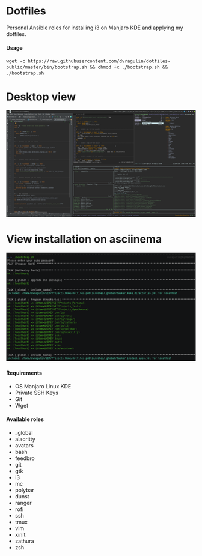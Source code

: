 # Dotfiles

Personal Ansible roles for installing i3 on Manjaro KDE and applying my dotfiles. 

#### Usage
```
wget -c https://raw.githubusercontent.com/dvragulin/dotfiles-public/master/bin/bootstrap.sh && chmod +x ./bootstrap.sh && ./bootstrap.sh
```

# Desktop view
[![](./.media/screen_2.png)](https://raw.githubusercontent.com/dvragulin/dotfiles-public/master/.media/screen_2.png)

# View installation on asciinema
[![Watch the video](./.media/screen_1.png)](https://asciinema.org/a/xixWcDhLGiSiOcNWFpzXshYh6)

#### Requirements

  - OS Manjaro Linux KDE
  - Private SSH Keys
  - Git
  - Wget

#### Available roles

  - _global
  - alacritty
  - avatars
  - bash
  - feedbro
  - git
  - gtk
  - i3
  - mc
  - polybar
  - dunst
  - ranger
  - rofi
  - ssh
  - tmux
  - vim
  - xinit
  - zathura
  - zsh
